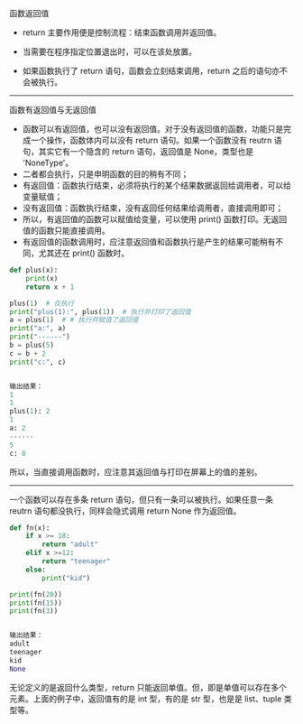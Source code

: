 函数返回值

* return 主要作用便是控制流程：结束函数调用并返回值。

* 当需要在程序指定位置退出时，可以在该处放置。

* 如果函数执行了 return 语句，函数会立刻结束调用，return 之后的语句亦不会被执行。

***

函数有返回值与无返回值

* 函数可以有返回值，也可以没有返回值。对于没有返回值的函数，功能只是完成一个操作，函数体内可以没有 return 语句。如果一个函数没有 reutrn 语句，其实它有一个隐含的 return 语句，返回值是 None，类型也是 'NoneType'。
* 二者都会执行，只是申明函数的目的稍有不同；
* 有返回值：函数执行结束，必须将执行的某个结果数据返回给调用者，可以给变量赋值；
* 没有返回值：函数执行结束，没有返回任何结果给调用者，直接调用即可；
* 所以，有返回值的函数可以赋值给变量，可以使用 print() 函数打印。无返回值的函数只能直接调用。
* 有返回值的函数调用时，应注意返回值和函数执行是产生的结果可能稍有不同，尤其还在 print() 函数时。

```python
def plus(x):
    print(x)
    return x + 1

plus(1)  # 仅执行
print("plus(1):", plus(1))  # 执行并打印了返回值
a = plus(1)  # # 执行并赋值了返回值
print("a:", a)
print("------")
b = plus(5)
c = b + 2
print("c:", c)


输出结果：
1
1
plus(1): 2
1
a: 2
------
5
c: 8
```

所以，当直接调用函数时，应注意其返回值与打印在屏幕上的值的差别。

***

一个函数可以存在多条 return 语句，但只有一条可以被执行。如果任意一条 reutrn 语句都没执行，同样会隐式调用 return None 作为返回值。

```python
def fn(x):
    if x >= 18:
        return "adult"
    elif x >=12:
        return "teenager"
    else:
        print("kid")

print(fn(20))
print(fn(15))
print(fn(3))


输出结果：
adult
teenager
kid
None
```

无论定义的是返回什么类型，return 只能返回单值。但，即是单值可以存在多个元素。上面的例子中，返回值有的是 int 型，有的是 str 型，也是是 list、tuple 类型等。